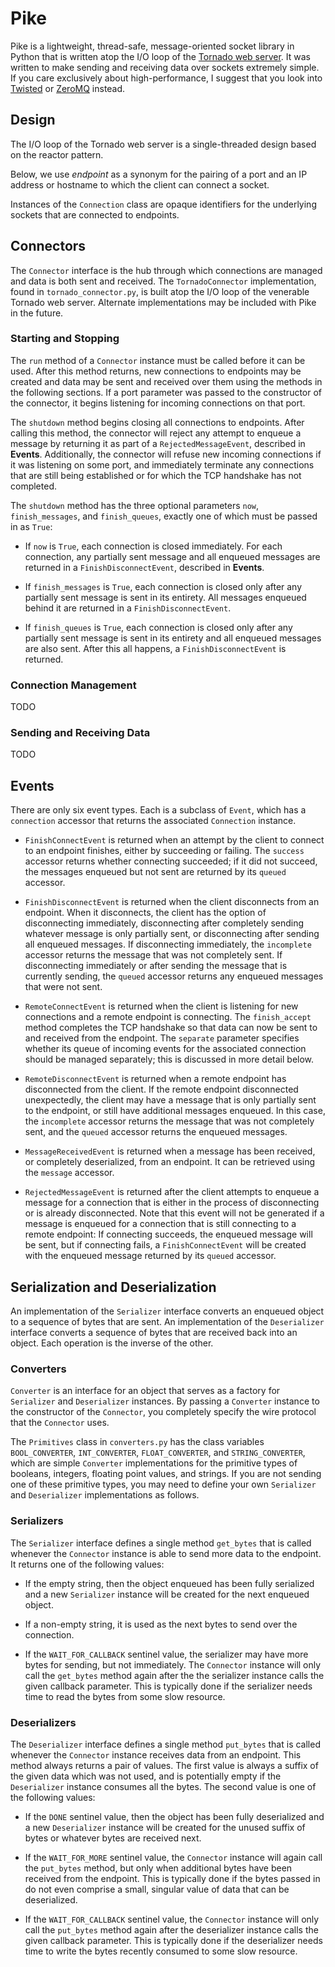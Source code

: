 # Pike

Pike is a lightweight, thread-safe, message-oriented socket library in Python that is written atop the I/O loop of the [Tornado web server](http://www.tornadoweb.org/). It was written to make sending and receiving data over sockets extremely simple. If you care exclusively about high-performance, I suggest that you look into [Twisted](http://www.twistedmatrix.com/) or [ZeroMQ](http://www.zeromq.org/) instead.

## Design

The I/O loop of the Tornado web server is a single-threaded design based on the reactor pattern. 

Below, we use _endpoint_ as a synonym for the pairing of a port and an IP address or hostname to which the client can connect a socket.

Instances of the `Connection` class are opaque identifiers for the underlying sockets that are connected to endpoints.

## Connectors


The `Connector` interface is the hub through which connections are managed and data is both sent and received. The `TornadoConnector` implementation, found in `tornado_connector.py`, is built atop the I/O loop of the venerable Tornado web server. Alternate implementations may be included with Pike in the future.

### Starting and Stopping

The `run` method of a `Connector` instance must be called before it can be used. After this method returns, new connections to endpoints may be created and data may be sent and received over them using the methods in the following sections. If a port parameter was passed to the constructor of the connector, it begins listening for incoming connections on that port.

The `shutdown` method begins closing all connections to endpoints. After calling this method, the connector will reject any attempt to enqueue a message by returning it as part of a `RejectedMessageEvent`, described in **Events**. Additionally, the connector will refuse new incoming connections if it was listening on some port, and immediately terminate any connections that are still being established or for which the TCP handshake has not completed.

The `shutdown` method has the three optional parameters `now`, `finish_messages`, and `finish_queues`, exactly one of which must be passed in as `True`:

* If `now` is `True`, each connection is closed immediately. For each connection, any partially sent message and all enqueued messages are returned in a `FinishDisconnectEvent`, described in **Events**.

* If `finish_messages` is `True`, each connection is closed only after any partially sent message is sent in its entirety. All messages enqueued behind it are returned in a `FinishDisconnectEvent`.

* If `finish_queues` is `True`, each connection is closed only after any partially sent message is sent in its entirety and all enqueued messages are also sent. After this all happens, a `FinishDisconnectEvent` is returned.

### Connection Management

TODO

### Sending and Receiving Data

TODO

## Events

There are only six event types. Each is a subclass of `Event`, which has a `connection` accessor that returns the associated `Connection` instance. 

* `FinishConnectEvent` is returned when an attempt by the client to connect to an endpoint finishes, either by succeeding or failing. The `success` accessor returns whether connecting succeeded; if it did not succeed, the messages enqueued but not sent are returned by its `queued` accessor.

* `FinishDisconnectEvent` is returned when the client disconnects from an endpoint. When it disconnects, the client has the option of disconnecting immediately, disconnecting after completely sending whatever message is only partially sent, or disconnecting after sending all enqueued messages. If disconnecting immediately, the `incomplete` accessor returns the message that was not completely sent. If disconnecting immediately or after sending the message that is currently sending, the `queued` accessor returns any enqueued messages that were not sent.

* `RemoteConnectEvent` is returned when the client is listening for new connections and a remote endpoint is connecting. The `finish_accept` method completes the TCP handshake so that data can now be sent to and received from the endpoint. The `separate` parameter specifies whether its queue of incoming events for the associated connection should be managed separately; this is discussed in more detail below.

* `RemoteDisconnectEvent` is returned when a remote endpoint has disconnected from the client. If the remote endpoint disconnected unexpectedly, the client may have a message that is only partially sent to the endpoint, or still have additional messages enqueued. In this case, the `incomplete` accessor returns the message that was not completely sent, and the `queued` accessor returns the enqueued messages.

* `MessageReceivedEvent` is returned when a message has been received, or completely deserialized, from an endpoint. It can be retrieved using the `message` accessor.

* `RejectedMessageEvent` is returned after the client attempts to enqueue a message for a connection that is either in the process of disconnecting or is already disconnected. Note that this event will not be generated if a message is enqueued for a connection that is still connecting to a remote endpoint: If connecting succeeds, the enqueued message will be sent, but if connecting fails, a `FinishConnectEvent` will be created with the enqueued message returned by its `queued` accessor.

## Serialization and Deserialization

An implementation of the `Serializer` interface converts an enqueued object to a sequence of bytes that are sent. An implementation of the `Deserializer` interface converts a sequence of bytes that are received back into an object. Each operation is the inverse of the other.

### Converters

`Converter` is an interface for an object that serves as a factory for `Serializer` and `Deserializer` instances. By passing a `Converter` instance to the constructor of the `Connector`, you completely specify the wire protocol that the `Connector` uses.

The `Primitives` class in `converters.py` has the class variables `BOOL_CONVERTER`, `INT_CONVERTER`, `FLOAT_CONVERTER`, and `STRING_CONVERTER`, which are simple `Converter` implementations for the primitive types of booleans, integers, floating point values, and strings. If you are not sending one of these primitive types, you may need to define your own `Serializer` and `Deserializer` implementations as follows.

### Serializers

The `Serializer` interface defines a single method `get_bytes` that is called whenever the `Connector` instance is able to send more data to the endpoint. It returns one of the following values:

* If the empty string, then the object enqueued has been fully serialized and a new `Serializer` instance will be created for the next enqueued object.

* If a non-empty string, it is used as the next bytes to send over the connection.

* If the `WAIT_FOR_CALLBACK` sentinel value, the serializer may have more bytes for sending, but not immediately. The `Connector` instance will only call the `get_bytes` method again after the the serializer instance calls the given callback parameter. This is typically done if the serializer needs time to read the bytes from some slow resource.

### Deserializers

The `Deserializer` interface defines a single method `put_bytes` that is called whenever the `Connector` instance receives data from an endpoint. This method always returns a pair of values. The first value is always a suffix of the given data which was not used, and is potentially empty if the `Deserializer` instance consumes all the bytes. The second value is one of the following values:

* If the `DONE` sentinel value, then the object has been fully deserialized and a new `Deserializer` instance will be created for the unused suffix of bytes or whatever bytes are received next.

* If the `WAIT_FOR_MORE` sentinel value, the `Connector` instance will again call the `put_bytes` method, but only when additional bytes have been received from the endpoint. This is typically done if the bytes passed in do not even comprise a small, singular value of data that can be deserialized.

* If the `WAIT_FOR_CALLBACK` sentinel value, the `Connector` instance will only call the `put_bytes` method again after the deserializer instance calls the given callback parameter. This is typically done if the deserializer needs time to write the bytes recently consumed to some slow resource.

